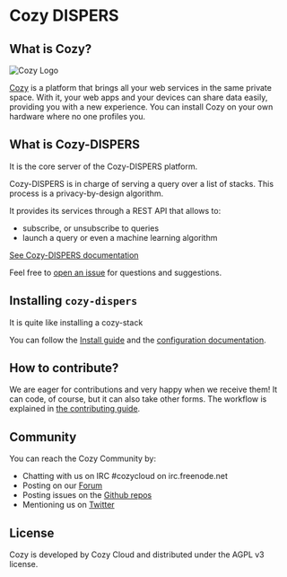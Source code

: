 Cozy DISPERS
==========

## What is Cozy?

![Cozy Logo](https://cdn.rawgit.com/cozy/cozy-guidelines/master/templates/cozy_logo_small.svg)

[Cozy](https://cozy.io) is a platform that brings all your web services in the
same private space. With it, your web apps and your devices can share data
easily, providing you with a new experience. You can install Cozy on your own
hardware where no one profiles you.


## What is Cozy-DISPERS

It is the core server of the Cozy-DISPERS platform.

Cozy-DISPERS is in charge of serving a query over a list of stacks. This process is a privacy-by-design algorithm.

It provides its services through a REST API that allows to:

 - subscribe, or unsubscribe to queries
 - launch a query or even a machine learning algorithm

[See Cozy-DISPERS documentation](docs/)

Feel free to [open an issue](https://github.com/cozy/cozy-dispers/issues/new)
for questions and suggestions.


## Installing `cozy-dispers`

It is quite like installing a cozy-stack

You can follow the [Install guide](docs/INSTALL.md) and the [configuration
documentation](docs/config.md).


## How to contribute?

We are eager for contributions and very happy when we receive them! It can
code, of course, but it can also take other forms. The workflow is explained
in [the contributing guide](docs/CONTRIBUTING.md).


## Community

You can reach the Cozy Community by:

* Chatting with us on IRC #cozycloud on irc.freenode.net
* Posting on our [Forum](https://forum.cozy.io)
* Posting issues on the [Github repos](https://github.com/cozy/)
* Mentioning us on [Twitter](https://twitter.com/cozycloud)


## License

Cozy is developed by Cozy Cloud and distributed under the AGPL v3 license.
